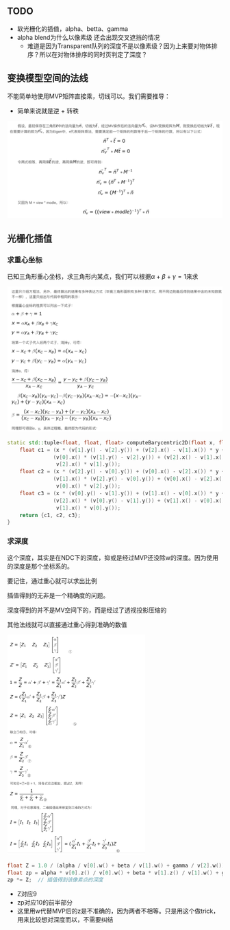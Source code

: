 ## TODO
- 软光栅化的插值，alpha、betta、gamma
- alpha blend为什么以像素级 还会出现交叉遮挡的情况
  - 难道是因为Transparent队列的深度不是以像素级？因为上来要对物体排序？所以在对物体排序的同时页判定了深度？

## 变换模型空间的法线

不能简单地使用MVP矩阵直接乘，切线可以。我们需要推导：

- 简单来说就是逆 + 转秩

<img src="README.assets/image-20220703215959323.png" alt="image-20220703215959323" style="zoom:50%;" />

## 光栅化插值

### 求重心坐标

已知三角形重心坐标，求三角形内某点，我们可以根据$\alpha + \beta + \gamma = 1$来求

![image-20220703220836254](README.assets/image-20220703220836254.png)

```c++
static std::tuple<float, float, float> computeBarycentric2D(float x, float y, const Vector4f *v) {
    float c1 = (x * (v[1].y() - v[2].y()) + (v[2].x() - v[1].x()) * y + v[1].x() * v[2].y() - v[2].x() * v[1].y()) /
               (v[0].x() * (v[1].y() - v[2].y()) + (v[2].x() - v[1].x()) * v[0].y() + v[1].x() * v[2].y() -
                v[2].x() * v[1].y());
    float c2 = (x * (v[2].y() - v[0].y()) + (v[0].x() - v[2].x()) * y + v[2].x() * v[0].y() - v[0].x() * v[2].y()) /
               (v[1].x() * (v[2].y() - v[0].y()) + (v[0].x() - v[2].x()) * v[1].y() + v[2].x() * v[0].y() -
                v[0].x() * v[2].y());
    float c3 = (x * (v[0].y() - v[1].y()) + (v[1].x() - v[0].x()) * y + v[0].x() * v[1].y() - v[1].x() * v[0].y()) /
               (v[2].x() * (v[0].y() - v[1].y()) + (v[1].x() - v[0].x()) * v[2].y() + v[0].x() * v[1].y() -
                v[1].x() * v[0].y());
    return {c1, c2, c3};
}
```

### 求深度

这个深度，其实是在NDC下的深度，抑或是经过MVP还没除w的深度。因为使用的深度是那个坐标系的。

要记住，通过重心就可以求出比例

插值得到的无非是一个精确度的问题。

深度得到的并不是MV空间下的，而是经过了透视投影压缩的

其他法线就可以直接通过重心得到准确的数值

<img src="README.assets/image-20220703231802896.png" alt="image-20220703231802896" style="zoom:50%;" />

```c++
float Z = 1.0 / (alpha / v[0].w() + beta / v[1].w() + gamma / v[2].w());  // 这里用w是不准确的，因为在本例中接近才这样
float zp = alpha * v[0].z() / v[0].w() + beta * v[1].z() / v[1].w() + gamma * v[2].z() / v[2].w();
zp *= Z;  // 插值得到该像素点的深度
```

- Z对应9
- zp对应10的前半部分
- 这里用w代替MVP后的z是不准确的，因为两者不相等。只是用这个做trick，用来比较想对深度而以，不需要纠结